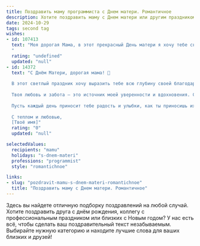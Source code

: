```yaml
---
title: Поздравить маму программиста с Днем матери. Романтичное
description: Хотите поздравить маму с Днем матери или другим праздником? Наш ИИ создаст незабываемое поздравление, а вы обязательно выделитесь среди других.  
date: 2024-10-29
tags: second tag
wishes:
- id: 107413
  text: "Моя дорогая Мама, в этот прекрасный День матери я хочу тебе сказать, что ты — самый удивительный человек в моей жизни. Твоя любовь – это неиссякаемый источник вдохновения, который помогает мне покорять вершины даже в таком сложном мире программирования.  Ты — мой безопасный порт в бушующем океане кода, моя муза,  мой самый верный и надежный советчик. Спасибо тебе за  нежность, тепло и безграничную веру в меня.  С Днём матери, моя любимая!
  "
  rating: "undefined"
  updated: "null"
- id: 14372
  text: "С Днём Матери, дорогая мама! 🌹
  
  В этот светлый праздник хочу выразить тебе всю глубину своей благодарности и любви. Ты всегда была для меня примером силы, мудрости и нежности. Как программист, я знаю, что каждая строка кода, которую я пишу, — это маленькая частичка твоего наставничества и поддержки.
  
  Твоя любовь и забота — это источник моей уверенности и вдохновения. Спасибо за то, что всегда верила в меня, даже когда я сомневался сам. Ты — моя самая надежная база, моя мама-программа, которая всегда запускается без сбоев.
  
  Пусть каждый день приносит тебе радость и улыбки, как ты приносишь их в мою жизнь. Твоя любовь — это самый ценный код, который я когда-либо создавал. С Днём Матери, мамочка, с праздником! 💖
  
  С теплом и любовью,
  [Твоё имя]"
  rating: "0"
  updated: "null"

selectedValues:
  recipients: "mamu"
  holidays: "s-dnem-materi"
  professions: "programmist"
  style: "romantichnoe"

links:
- slug: "pozdravit-mamu-s-dnem-materi-romantichnoe"
  title: "Поздравить маму с Днем матери. Романтичное"
---
```


Здесь вы найдете отличную подборку поздравлений на любой случай. 
Хотите поздравить друга с днём рождения, коллегу с профессиональным праздником или близких с Новым годом? У нас есть всё, чтобы сделать ваш поздравительный текст незабываемым. Выбирайте нужную категорию и находите лучшие слова для ваших близких и друзей!
